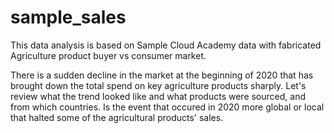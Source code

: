 # sample_sales

This data analysis is based on Sample Cloud Academy data with fabricated Agriculture product buyer vs consumer market. 

There is a sudden decline in the market at the beginning of 2020 that has brought down the total spend on key agriculture products sharply. 
Let's review what the trend looked like and what products were sourced, and from which countries. Is the event that occured in 2020 more global or local that halted some of the agricultural products' sales.
